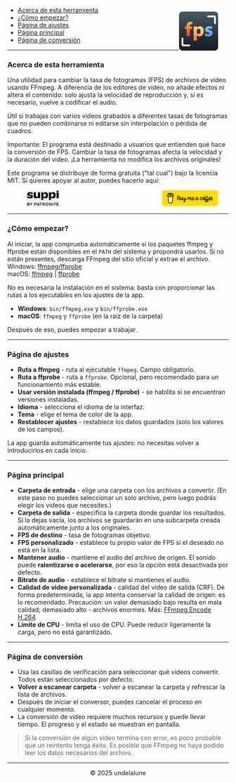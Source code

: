 - [Acerca de esta herramienta](#about-this-tool) <img src="logo.png" style="border-radius: 8px; float: right; margin-right:24px; margin-top:12px; height: 89px; " alt="Free FPS Logo" />
- [¿Cómo empezar?](#how-to-start)
- [Página de ajustes](#settings-page)
- [Página principal](#main-page)
- [Página de conversión](#processing-page)

---

<a id="about-this-tool"></a>
### Acerca de esta herramienta

Una utilidad para cambiar la tasa de fotogramas (FPS) de archivos de video usando FFmpeg. A diferencia de los editores de video, no añade efectos ni altera el contenido: solo ajusta la velocidad de reproducción y, si es necesario, vuelve a codificar el audio.

Útil si trabajas con varios videos grabados a diferentes tasas de fotogramas que no pueden combinarse ni editarse sin interpolación o pérdida de cuadros.

Importante:
El programa está destinado a usuarios que entienden qué hace la conversión de FPS. Cambiar la tasa de fotogramas afecta la velocidad y la duración del video. ¡La herramienta no modifica los archivos originales!

Este programa se distribuye de forma gratuita ("tal cual") bajo la licencia MIT.
Si quieres apoyar al autor, puedes hacerlo aquí:

<a href="https://buymeacoffee.com/undelalune" target="_blank" rel="noopener" title="Go to buymeacoffee.com">
<img src="bmc-logo.svg" style="float: right; margin-right:24px; height: 36px; " alt="bmc Logo" />
</a>

<a href="https://suppi.pl/undelalune" target="_blank" rel="noopener" title="Go to suppi.pl">
<img src="suppi-logo.svg" style="margin-left:44px; height: 36px; " alt="suppi Logo" />
</a>

<br>

---

<a id="how-to-start"></a>
### ¿Cómo empezar?

Al iniciar, la app comprueba automáticamente si los paquetes ffmpeg y ffprobe están disponibles en el `PATH` del sistema y propondrá usarlos.
Si no están presentes, descarga FFmpeg del sitio oficial y extrae el archivo.<br>
Windows: <a href="https://www.gyan.dev/ffmpeg/builds/ffmpeg-release-essentials.zip" target="_blank" rel="noopener" title="Download ffmpeg/ffprobe archive">ffmpeg/ffprobe</a><br>
macOS: <a href="https://evermeet.cx/ffmpeg/ffmpeg-8.0.zip" target="_blank" rel="noopener" title="Download ffmpeg">ffmpeg</a> |
<a href="https://evermeet.cx/ffmpeg/ffprobe-8.0.zip" target="_blank" rel="noopener" title="Download ffprobe archive">ffprobe</a>

No es necesaria la instalación en el sistema: basta con proporcionar las rutas a los ejecutables en los ajustes de la app.

- **Windows**: `bin/ffmpeg.exe` y `bin/ffprobe.exe`
- **macOS**: `ffmpeg` y `ffprobe` (en la raíz de la carpeta)

Después de eso, puedes empezar a trabajar.

---

<a id="settings-page"></a>
### Página de ajustes

- **Ruta a ffmpeg** - ruta al ejecutable `ffmpeg`. Campo obligatorio.
- **Ruta a ffprobe** - ruta a `ffprobe`. Opcional, pero recomendado para un funcionamiento más estable.
- **Usar versión instalada (ffmpeg / ffprobe)** - se habilita si se encuentran versiones instaladas.
- **Idioma** - selecciona el idioma de la interfaz.
- **Tema** - elige el tema de color de la app.
- **Restablecer ajustes** - restablece los datos guardados (solo los valores de los campos).

La app guarda automáticamente tus ajustes: no necesitas volver a introducirlos en cada inicio.

---

<a id="main-page"></a>
### Página principal

- **Carpeta de entrada** - elige una carpeta con los archivos a convertir. (En este paso no puedes seleccionar un solo archivo, pero luego podrás elegir los videos que necesites.)
- **Carpeta de salida** - especifica la carpeta donde guardar los resultados. Si la dejas vacía, los archivos se guardarán en una subcarpeta creada automáticamente junto a los originales.
- **FPS de destino** - tasa de fotogramas objetivo.
- **FPS personalizado** - establece tu propio valor de FPS si el deseado no está en la lista.
- **Mantener audio** - mantiene el audio del archivo de origen. El sonido puede **ralentizarse o acelerarse**, por eso la opción está desactivada por defecto.
- **Bitrate de audio** - establece el bitrate si mantienes el audio.
- **Calidad de video personalizada** - calidad del video de salida (CRF). De forma predeterminada, la app intenta conservar la calidad de origen: es lo recomendado.
  Precaución: un valor demasiado bajo resulta en mala calidad; demasiado alto - archivos enormes. Más: [FFmpeg Encode H.264](https://trac.ffmpeg.org/wiki/Encode/H.264)
- **Límite de CPU** - limita el uso de CPU. Puede reducir ligeramente la carga, pero no está garantizado.

---

<a id="processing-page"></a>
### Página de conversión

- Usa las casillas de verificación para seleccionar qué videos convertir. Todos están seleccionados por defecto.
- **Volver a escanear carpeta** - volver a escanear la carpeta y refrescar la lista de archivos.
- Después de iniciar el conversor, puedes cancelar el proceso en cualquier momento.
- La conversión de video requiere muchos recursos y puede llevar tiempo. El progreso y el estado se muestran en pantalla.

> Si la conversión de algún video termina con error, es poco probable que un reintento tenga éxito.
> Es posible que FFmpeg no haya podido leer los datos necesarios del archivo.

---

<p style="text-align:center;">© 2025 undelalune</p>
